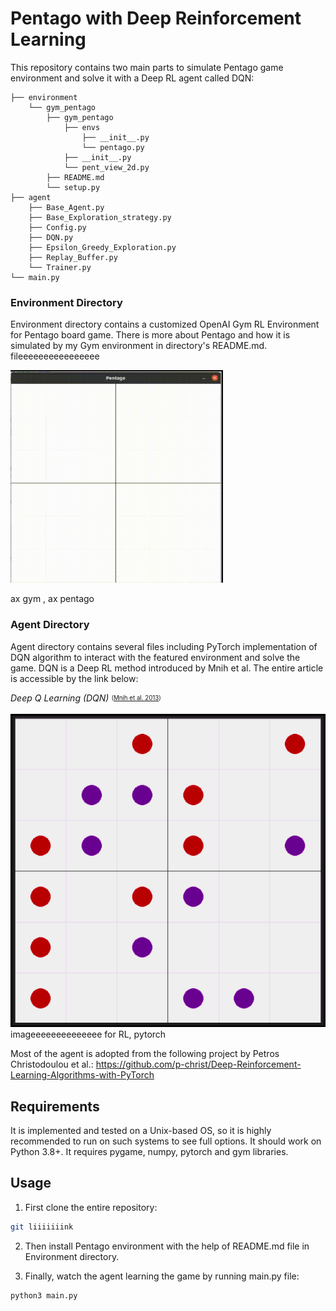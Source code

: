 # Pentago with Deep Reinforcement Learning

This repository contains two main parts to simulate Pentago game environment and 
solve it with a Deep RL agent called DQN:

    ├── environment
        └── gym_pentago
            ├── gym_pentago
                ├── envs
                    ├── __init__.py
                    └── pentago.py
                ├── __init__.py
                └── pent_view_2d.py
            ├── README.md
            └── setup.py
    ├── agent
        ├── Base_Agent.py   
        ├── Base_Exploration_strategy.py         
        ├── Config.py
        ├── DQN.py
        ├── Epsilon_Greedy_Exploration.py
        ├── Replay_Buffer.py
        └── Trainer.py
    └── main.py

### Environment Directory
Environment directory contains a customized OpenAI Gym RL Environment for Pentago board game.
There is more about Pentago and how it is simulated by my Gym environment in directory's README.md.
fileeeeeeeeeeeeeeee

<kbd>![sample](utilities/sample.gif)</kbd>

ax gym , ax pentago

### Agent Directory 
Agent directory contains several files including PyTorch implementation of DQN algorithm to interact with
the featured environment and solve the game.
DQN is a Deep RL method introduced by Mnih et al. The entire article is accessible by the link below:

*Deep Q Learning (DQN)* <sub><sup> ([Mnih et al. 2013](https://arxiv.org/pdf/1312.5602.pdf)) </sup></sub>

![img.png](img.png)
imageeeeeeeeeeeeee for RL, pytorch

Most of the agent is adopted from the following project by Petros Christodoulou et al.:
https://github.com/p-christ/Deep-Reinforcement-Learning-Algorithms-with-PyTorch

## Requirements
It is implemented and tested on a Unix-based OS,
so it is highly recommended to run on such systems to see full options.
It should work on Python 3.8+. It requires pygame, numpy, pytorch and gym libraries.

## Usage
1. First clone the entire repository:
```bash
git liiiiiiink
```

2. Then install Pentago environment with the help of README.md file in Environment directory.


3. Finally, watch the agent learning the game by running main.py file:
```bash
python3 main.py
```
